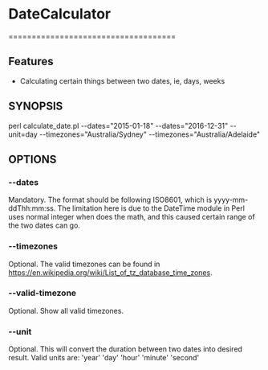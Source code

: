 # DateCalculator

====================================

## Features

* Calculating certain things between two dates, ie, days, weeks

## SYNOPSIS

perl calculate_date.pl --dates="2015-01-18" --dates="2016-12-31" --unit=day --timezones="Australia/Sydney" --timezones="Australia/Adelaide"

## OPTIONS

### --dates        
Mandatory. The format should be following ISO8601, which is
yyyy-mm-ddThh:mm:ss. The limitation here is due to the DateTime module in Perl uses
normal integer when does the math, and this caused certain range of the two dates can
go.

### --timezones    
Optional. The valid timezones can be found in 
https://en.wikipedia.org/wiki/List_of_tz_database_time_zones.

### --valid-timezone   
Optional. Show all valid timezones.

### --unit   
Optional. This will convert the duration between two dates into desired
result. Valid units are:
'year'
'day'
'hour'
'minute'
'second'
